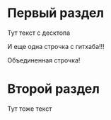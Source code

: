 # Первый раздел

Тут текст c десктопа

И еще одна строчка с гитхаба!!!

Объединенная строчка!

# Второй раздел

 Тут тоже текст
 
